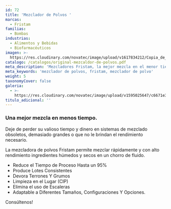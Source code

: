 ```yaml
---
id: 72
title: 'Mezclador de Polvos '
marcas:
  - Fristam
familias:
  - Bombas
industrias:
  - Alimentos y Bebidas
  - Biofarmacéuticos
imagen: >-
  https://res.cloudinary.com/novatec/image/upload/v1617834212/Copia_de_Dise%C3%B1o_sin_t%C3%ADtulo_98_ea1p6m.png
catalogo: /catalogos/original-mezcaldor-de-polvos.pdf
meta_description: 'Mezcladores Fristam, la mejor mezcla en el menor tiempo'
meta_keywords: 'mezclador de polvos, fristam, mezclador de polvo'
weight: 5
taxonomyCover: false
galeria:
  - >-
    https://res.cloudinary.com/novatec/image/upload/v1595025647/c6671e37-aed4-442a-bcdd-4d7908584dd1_tj1bgi.png
titulo_adicional: ''
---
```


### Una mejor mezcla en menos tiempo.

Deje de perder su valioso tiempo y dinero en sistemas de mezclado obsoletos, demasiado grandes o que no le brindan el rendimiento necesario.

La mezcladora de polvos Fristam permite mezclar rápidamente y con alto rendimiento ingredientes húmedos y secos en un chorro de fluido.

* Reduce el Tiempo de Proceso Hasta un 95%
* Produce Lotes Consistentes
* Devora Terrones Y Grumos
* Limpieza en el Lugar (CIP)
* Elimina el uso de Escaleras
* Adaptable a Diferentes Tamaños, Configuraciones Y Opciones.

Consúltenos!

